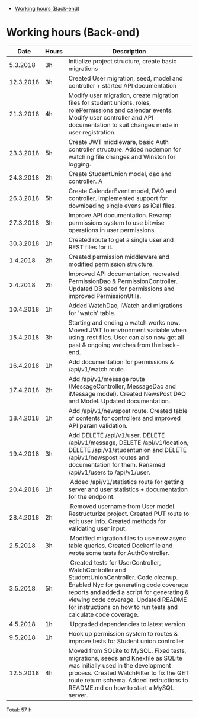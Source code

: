<!-- START doctoc generated TOC please keep comment here to allow auto update -->

<!-- DON'T EDIT THIS SECTION, INSTEAD RE-RUN doctoc TO UPDATE -->

<!-- DON'T EDIT THIS SECTION, INSTEAD RE-RUN doctoc TO UPDATE -->

* [Working hours (Back-end)](#working-hours-back-end)

<!-- END doctoc generated TOC please keep comment here to allow auto update -->

# Working hours (Back-end)

| Date      | Hours | Description                                                                                                                                                                                                                                                                               |
| --------- | ----- | ----------------------------------------------------------------------------------------------------------------------------------------------------------------------------------------------------------------------------------------------------------------------------------------- |
| 5.3.2018  | 3h    | Initialize project structure, create basic migrations                                                                                                                                                                                                                                     |
| 12.3.2018 | 3h    | Created User migration, seed, model and controller + started API documentation                                                                                                                                                                                                            |
| 21.3.2018 | 4h    | Modify user migration, create migration files for student unions, roles, rolePermissions and calendar events. Modify user controller and API documentation to suit changes made in user registration.                                                                                     |
| 23.3.2018 | 5h    | Create JWT middleware, basic Auth controller structure. Added nodemon for watching file changes and Winston for logging.                                                                                                                                                                  |
| 24.3.2018 | 2h    | Create StudentUnion model, dao and controller. A                                                                                                                                                                                                                                          | dded API documentation for student union route and created some REST files for testing the StudentUnion endpoint. |
| 26.3.2018 | 5h    | Create CalendarEvent model, DAO and controller. Implemented support for downloading single evens as iCal files.                                                                                                                                                                           |
| 27.3.2018 | 3h    | Improve API documentation. Revamp permissions system to use bitwise operations in user permissions.                                                                                                                                                                                       |
| 30.3.2018 | 1h    | Created route to get a single user and REST files for it.                                                                                                                                                                                                                                 |
| 1.4.2018  | 2h    | Created permission middleware and modified permission structure.                                                                                                                                                                                                                          |
| 2.4.2018  | 2h    | Improved API documentation, recreated PermissionDao & PermissionController. Updated DB seed for permissions and improved PermissionUtils.                                                                                                                                                 |
| 10.4.2018 | 1h    | Added WatchDao, iWatch and migrations for 'watch' table.                                                                                                                                                                                                                                  |
| 15.4.2018 | 3h    | Starting and ending a watch works now. Moved JWT to environment variable when using .rest files. User can also now get all past & ongoing watches from the back-end.                                                                                                                      |
| 16.4.2018 | 1h    | Add documentation for permissions & /api/v1/watch route.                                                                                                                                                                                                                                  |
| 17.4.2018 | 2h    | Add /api/v1/message route (MessageController, MessageDao and iMessage model). Created NewsPost DAO and Model. Updated documentation.                                                                                                                                                      |
| 18.4.2018 | 1h    | Add /api/v1/newspost route. Created table of contents for controllers and improved API param validation.                                                                                                                                                                                  |
| 19.4.2018 | 3h    | Add DELETE /api/v1/user, DELETE /api/v1/message, DELETE /api/v1/location, DELETE /api/v1/studentunion and DELETE /api/v1/newspost routes and documentation for them. Renamed /api/v1/users to /api/v1/user.                                                                               |
| 20.4.2018 | 1h    |  Added /api/v1/statistics route for getting server and user statistics + documentation for the endpoint.                                                                                                                                                                                  |
| 28.4.2018 | 2h    |  Removed username from User model. Restructurize project. Created PUT route to edit user info. Created methods for validating user input.                                                                                                                                                 |
| 2.5.2018  | 3h    |  Modified migration files to use new async table queries. Created Dockerfile and wrote some tests for AuthController.                                                                                                                                                                     |
| 3.5.2018  | 5h    |  Created tests for UserController, WatchController and StudentUnionController. Code cleanup. Enabled Nyc for generating code coverage reports and added a script for generating & viewing code coverage. Updated README for instructions on how to run tests and calculate code coverage. |
| 4.5.2018  | 1h    |  Upgraded dependencies to latest version                                                                                                                                                                                                                                                  |
| 9.5.2018  | 1h    | Hook up permission system to routes & improve tests for Student union controller                                                                                                                                                                                                          |
| 12.5.2018 | 4h    | Moved from SQLite to MySQL. Fixed tests, migrations, seeds and Knexfile as SQLite was initially used in the development process. Created WatchFilter to fix the GET route return schema. Added instructions to README.md on how to start a MySQL server.                                  |

Total: 57 h
